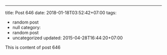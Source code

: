 ---
title: Post 646
date: 2018-01-18T03:52:42+07:00
tags:
  - random post
  - null
category:
  - random post
  - uncategorized
updated: 2015-04-28T16:44:20+07:00

This is content of post 646